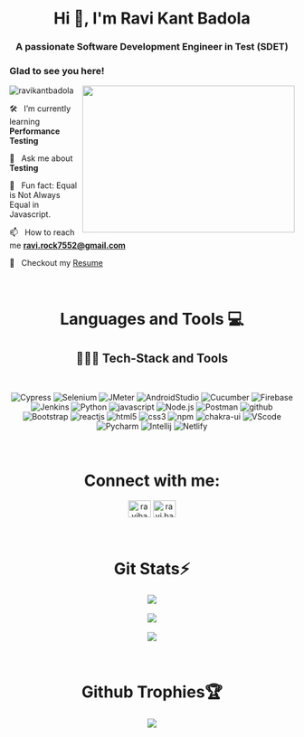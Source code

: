 
<h1 align="center">Hi 👋, I'm Ravi Kant Badola</h1>
<h3 align="center">A passionate Software Development Engineer in Test (SDET)</h3>

### Glad to see you here! &nbsp; 



<img align="right" height="260" width="375" alt="" src="https://media.tenor.com/NOYF3f82b_gAAAAC/programmer.gif" />

<p> <img src="https://komarev.com/ghpvc/?username=ravikantbadola&label=Profile%20views&color=0e75b6&style=flat" alt="ravikantbadola" /> </p>

🛠 &nbsp; I’m currently learning **Performance Testing**

💬 &nbsp; Ask me about **Testing**

👾 &nbsp; Fun fact: Equal is Not Always Equal in Javascript.

📫 &nbsp; How to reach me **ravi.rock7552@gmail.com**

📄 &nbsp; Checkout my [Resume](https://drive.google.com/file/d/1ZlXCfLOh912JJJk7DYsbNxQhCzlWr3qD/view?usp=sharing)

<br/>

<h1 align="center">Languages and Tools 💻</h1>  
  
  <div align="center">
   
 <div align="center">
    <h2 align="center">🧑🏻‍💻 Tech-Stack and Tools</h2>
   <br/>
   <p>
    <img src="https://img.shields.io/badge/Cypress-311C87?logo=cypress&logoColor=fff&style=flat" alt="Cypress" />
    <img src="https://img.shields.io/badge/Selenium-4d4c4a?logo=selenium&logoColor=43B02A&style=flat" alt="Selenium" />
    <img src="https://img.shields.io/badge/JMeter-000000?logo=apachejmeter&logoColor=D22128&style=flat" alt="JMeter" />
    <img src="https://img.shields.io/badge/AndroidStudio-669154?logo=androidstudio&logoColor=green&style=flat" alt="AndroidStudio" />   
    <img src="https://img.shields.io/badge/Cucumber-348712?logo=cucumber&logoColor=fff&style=flat" alt="Cucumber" />
    <img src="https://img.shields.io/badge/Firebase-ffdd00?logo=firebase&logoColor=white&style=flat" alt="Firebase" />
    <img src="https://img.shields.io/badge/Jenkins-181717?logo=jenkins&logoColor=D24939&style=flat" alt="Jenkins" />               <img src="https://img.shields.io/badge/Python-000000?logo=python&logoColor=3776AB&style=flat" alt="Python" />
    <img src="https://img.shields.io/badge/javascript-181717?logo=javascript&logoColor=ffdd00&style=flat" alt="javascript" />
    <img src="https://img.shields.io/badge/Node.js-339933?logo=nodedotjs&logoColor=fff&style=flat" alt="Node.js" /> 
    <img src="https://img.shields.io/badge/Postman-FF6C37?logo=postman&logoColor=fff&style=flat" alt="Postman" /> 
    <img src="https://img.shields.io/badge/github-181717?logo=github&logoColor=white&style=flat" alt="github" /> 
    <img src="https://img.shields.io/badge/Bootstrap-7952B3?logo=bootstrap&logoColor=fff&style=flat" alt="Bootstrap" />
    <img src="https://img.shields.io/badge/React-4d4c4a?logo=react&logoColor=61DAFB&style=flat" alt="reactjs" />
    <img src="https://img.shields.io/badge/HTML-E34F26?logo=html5&logoColor=fff&style=flat" alt="html5" />
    <img src="https://img.shields.io/badge/CSS3-1572B6?logo=css3&logoColor=white&style=flat" alt="css3" /> 
    <img src="https://img.shields.io/badge/Node.js-CB3837?logo=npm&logoColor=fff&style=flat" alt="npm" />
    <img src="https://img.shields.io/badge/ChakraUI-319795?logo=chakraui&logoColor=fff&style=flat" alt="chakra-ui" />
    <img src="https://img.shields.io/badge/Visual-Studiocode-007ACC?logo=visualstudiocode&logoColor=007ACC&style=flat" alt="VScode" />
    <img src="https://img.shields.io/badge/Pycharm-000000?logo=pycharm&logoColor=fff&style=flat" alt="Pycharm" />
    <img src="https://img.shields.io/badge/Intellij-IDEA-000000?logo=intellijidea&logoColor=fff&style=flat" alt="Intellij" />
    <img src="https://img.shields.io/badge/Netlify-00C7B7?logo=netlify&logoColor=fff&style=flat" alt="Netlify" />
   </p>
</div>


  </div>

 
</div>

<br/>

 <div display="flex">
 
  <h1 align="center">Connect with me:</h1>
 
 </div>
<p align="center">
<a href="https://www.linkedin.com/in/ravi-badola-bb45b423b/" target="blank"><img align="center" src="https://raw.githubusercontent.com/rahuldkjain/github-profile-readme-generator/master/src/images/icons/Social/linked-in-alt.svg" alt="ravibadola" height="30" width="40" /></a>
<a href="https://instagram.com/ravi.badola01" target="blank"><img align="center" src="https://raw.githubusercontent.com/rahuldkjain/github-profile-readme-generator/master/src/images/icons/Social/instagram.svg" alt="ravi.badola01" height="30" width="40" /></a>
</p>

<br/>
<div align="center" >
  <h1 align='center'>Git Stats⚡</h1>

![](https://github-readme-stats.vercel.app/api?username=ravikantbadola&theme=vue-dark&hide_border=false&include_all_commits=false&count_private=false)<br/><br/>
![](https://github-readme-streak-stats.herokuapp.com/?user=ravikantbadola&theme=vue-dark&hide_border=false)<br/><br/>
![](https://github-readme-stats.vercel.app/api/top-langs/?username=ravikantbadola&theme=vue-dark&hide_border=false&include_all_commits=false&count_private=false&layout=compact)<br/>
  
 <br/>
  
 <h1>Github Trophies🏆</h1>
 
![](https://github-profile-trophy.vercel.app/?username=ravikantbadola&theme=gitdimmed&no-frame=true&no-bg=true&margin-w=4)
  
</div>

